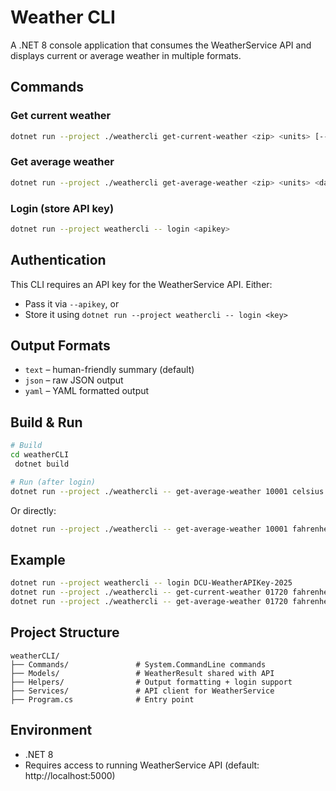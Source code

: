 ﻿# Weather CLI

A .NET 8 console application that consumes the WeatherService API and displays current or average weather in multiple formats.

##  Commands

### Get current weather
```bash
dotnet run --project ./weathercli get-current-weather <zip> <units> [--output text|json|yaml] [--apikey <key>]
```

### Get average weather
```bash
dotnet run --project ./weathercli get-average-weather <zip> <units> <days> [--output text|json|yaml] [--apikey <key>]
```

### Login (store API key)
```bash
dotnet run --project weathercli -- login <apikey>
```
##  Authentication
This CLI requires an API key for the WeatherService API. Either:
- Pass it via `--apikey`, or
- Store it using `dotnet run --project weathercli -- login <key>`

##  Output Formats
- `text` – human-friendly summary (default)
- `json` – raw JSON output
- `yaml` – YAML formatted output

##  Build & Run
```bash
# Build
cd weatherCLI
 dotnet build

# Run (after login)
dotnet run --project ./weathercli -- get-average-weather 10001 celsius --output yaml --apikey yourapikey
```

Or directly:
```bash
dotnet run --project ./weathercli -- get-average-weather 10001 fahrenheit 3 --output yaml --apikey yourapikey
```

## Example
```bash
dotnet run --project weathercli -- login DCU-WeatherAPIKey-2025
dotnet run --project ./weathercli -- get-current-weather 01720 fahrenheit --output json --apikey DCU-WeatherAPIKey-2025
dotnet run --project ./weathercli -- get-average-weather 01720 fahrenheit 4 --output json --apikey DCU-WeatherAPIKey-2025
```

## Project Structure
```
weatherCLI/
├── Commands/               # System.CommandLine commands
├── Models/                 # WeatherResult shared with API
├── Helpers/                # Output formatting + login support
├── Services/               # API client for WeatherService
├── Program.cs              # Entry point
```

## Environment
- .NET 8
- Requires access to running WeatherService API (default: http://localhost:5000)
